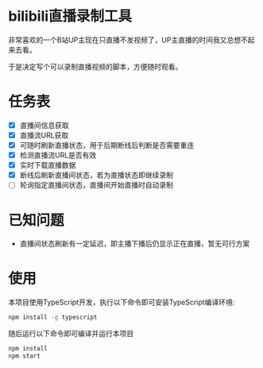 # bilibili直播录制工具

非常喜欢的一个B站UP主现在只直播不发视频了，UP主直播的时间我又总想不起来去看。

于是决定写个可以录制直播视频的脚本，方便随时观看。

# 任务表

- [x] 直播间信息获取
- [x] 直播流URL获取
- [x] 可随时刷新直播状态，用于后期断线后判断是否需要重连
- [x] 检测直播流URL是否有效
- [x] 实时下载直播数据
- [x] 断线后刷新直播间状态，若为直播状态即继续录制
- [ ] 轮询指定直播间状态，直播间开始直播时自动录制

# 已知问题

+ 直播间状态刷新有一定延迟，即主播下播后仍显示正在直播，暂无可行方案

# 使用

本项目使用TypeScript开发，执行以下命令即可安装TypeScript编译环境:
```bash
npm install -g typescript
```

随后运行以下命令即可编译并运行本项目
```bash
npm install
npm start
```